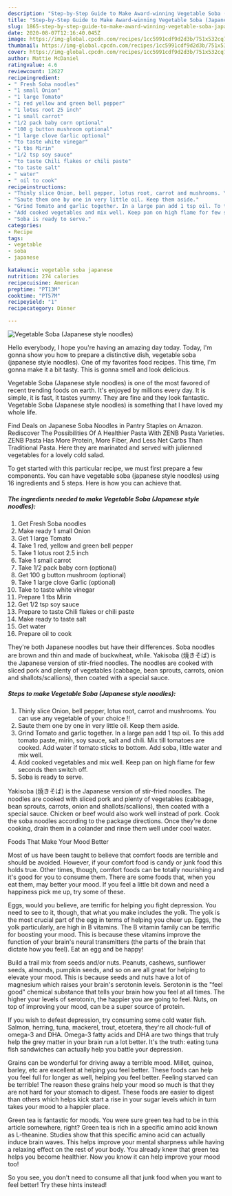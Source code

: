 ```yaml
---
description: "Step-by-Step Guide to Make Award-winning Vegetable Soba (Japanese style noodles)"
title: "Step-by-Step Guide to Make Award-winning Vegetable Soba (Japanese style noodles)"
slug: 1865-step-by-step-guide-to-make-award-winning-vegetable-soba-japanese-style-noodles
date: 2020-08-07T12:16:40.045Z
image: https://img-global.cpcdn.com/recipes/1cc5991cdf9d2d3b/751x532cq70/vegetable-soba-japanese-style-noodles-recipe-main-photo.jpg
thumbnail: https://img-global.cpcdn.com/recipes/1cc5991cdf9d2d3b/751x532cq70/vegetable-soba-japanese-style-noodles-recipe-main-photo.jpg
cover: https://img-global.cpcdn.com/recipes/1cc5991cdf9d2d3b/751x532cq70/vegetable-soba-japanese-style-noodles-recipe-main-photo.jpg
author: Mattie McDaniel
ratingvalue: 4.6
reviewcount: 12627
recipeingredient:
- " Fresh Soba noodles"
- "1 small Onion"
- "1 large Tomato"
- "1 red yellow and green bell pepper"
- "1 lotus root 25 inch"
- "1 small carrot"
- "1/2 pack baby corn optional"
- "100 g button mushroom optional"
- "1 large clove Garlic optional"
- "to taste white vinegar"
- "1 tbs Mirin"
- "1/2 tsp soy sauce"
- "to taste Chili flakes or chili paste"
- "to taste salt"
- " water"
- " oil to cook"
recipeinstructions:
- "Thinly slice Onion, bell pepper, lotus root, carrot and mushrooms. You can use any vegetable of your choice !!"
- "Saute them one by one in very little oil. Keep them aside."
- "Grind Tomato and garlic together. In a large pan add 1 tsp oil. To this add tomato paste, mirin, soy sauce, salt and chili. Mix till tomatoes are cooked. Add water if tomato sticks to bottom. Add soba, little water and mix well."
- "Add cooked vegetables and mix well. Keep pan on high flame for few seconds then switch off."
- "Soba is ready to serve."
categories:
- Recipe
tags:
- vegetable
- soba
- japanese

katakunci: vegetable soba japanese 
nutrition: 274 calories
recipecuisine: American
preptime: "PT13M"
cooktime: "PT57M"
recipeyield: "1"
recipecategory: Dinner

---
```



![Vegetable Soba (Japanese style noodles)](https://img-global.cpcdn.com/recipes/1cc5991cdf9d2d3b/751x532cq70/vegetable-soba-japanese-style-noodles-recipe-main-photo.jpg)

Hello everybody, I hope you're having an amazing day today. Today, I'm gonna show you how to prepare a distinctive dish, vegetable soba (japanese style noodles). One of my favorites food recipes. This time, I'm gonna make it a bit tasty. This is gonna smell and look delicious.

Vegetable Soba (Japanese style noodles) is one of the most favored of recent trending foods on earth. It's enjoyed by millions every day. It is simple, it is fast, it tastes yummy. They are fine and they look fantastic. Vegetable Soba (Japanese style noodles) is something that I have loved my whole life.

Find Deals on Japanese Soba Noodles in Pantry Staples on Amazon. Rediscover The Possibilities Of A Healthier Pasta With ZENB Pasta Varieties. ZENB Pasta Has More Protein, More Fiber, And Less Net Carbs Than Traditional Pasta. Here they are marinated and served with julienned vegetables for a lovely cold salad.


To get started with this particular recipe, we must first prepare a few components. You can have vegetable soba (japanese style noodles) using 16 ingredients and 5 steps. Here is how you can achieve that.

<!--inarticleads1-->

##### The ingredients needed to make Vegetable Soba (Japanese style noodles):

1. Get  Fresh Soba noodles
1. Make ready 1 small Onion
1. Get 1 large Tomato
1. Take 1 red, yellow and green bell pepper
1. Take 1 lotus root 2.5 inch
1. Take 1 small carrot
1. Take 1/2 pack baby corn (optional)
1. Get 100 g button mushroom (optional)
1. Take 1 large clove Garlic (optional)
1. Take to taste white vinegar
1. Prepare 1 tbs Mirin
1. Get 1/2 tsp soy sauce
1. Prepare to taste Chili flakes or chili paste
1. Make ready to taste salt
1. Get  water
1. Prepare  oil to cook


They&#39;re both Japanese noodles but have their differences. Soba noodles are brown and thin and made of buckwheat, while. Yakisoba (焼きそば) is the Japanese version of stir-fried noodles. The noodles are cooked with sliced pork and plenty of vegetables (cabbage, bean sprouts, carrots, onion and shallots/scallions), then coated with a special sauce. 

<!--inarticleads2-->

##### Steps to make Vegetable Soba (Japanese style noodles):

1. Thinly slice Onion, bell pepper, lotus root, carrot and mushrooms. You can use any vegetable of your choice !!
1. Saute them one by one in very little oil. Keep them aside.
1. Grind Tomato and garlic together. In a large pan add 1 tsp oil. To this add tomato paste, mirin, soy sauce, salt and chili. Mix till tomatoes are cooked. Add water if tomato sticks to bottom. Add soba, little water and mix well.
1. Add cooked vegetables and mix well. Keep pan on high flame for few seconds then switch off.
1. Soba is ready to serve.


Yakisoba (焼きそば) is the Japanese version of stir-fried noodles. The noodles are cooked with sliced pork and plenty of vegetables (cabbage, bean sprouts, carrots, onion and shallots/scallions), then coated with a special sauce. Chicken or beef would also work well instead of pork. Cook the soba noodles according to the package directions. Once they&#39;re done cooking, drain them in a colander and rinse them well under cool water. 

Foods That Make Your Mood Better


Most of us have been taught to believe that comfort foods are terrible and should be avoided. However, if your comfort food is candy or junk food this holds true. Other times, though, comfort foods can be totally nourishing and it's good for you to consume them. There are some foods that, when you eat them, may better your mood. If you feel a little bit down and need a happiness pick me up, try some of these.

Eggs, would you believe, are terrific for helping you fight depression. You need to see to it, though, that what you make includes the yolk. The yolk is the most crucial part of the egg in terms of helping you cheer up. Eggs, the yolk particularly, are high in B vitamins. The B vitamin family can be terrific for boosting your mood. This is because these vitamins improve the function of your brain's neural transmitters (the parts of the brain that dictate how you feel). Eat an egg and be happy!

Build a trail mix from seeds and/or nuts. Peanuts, cashews, sunflower seeds, almonds, pumpkin seeds, and so on are all great for helping to elevate your mood. This is because seeds and nuts have a lot of magnesium which raises your brain's serotonin levels. Serotonin is the "feel good" chemical substance that tells your brain how you feel at all times. The higher your levels of serotonin, the happier you are going to feel. Nuts, on top of improving your mood, can be a super source of protein.

If you wish to defeat depression, try consuming some cold water fish. Salmon, herring, tuna, mackerel, trout, etcetera, they're all chock-full of omega-3 and DHA. Omega-3 fatty acids and DHA are two things that truly help the grey matter in your brain run a lot better. It's the truth: eating tuna fish sandwiches can actually help you battle your depression. 

Grains can be wonderful for driving away a terrible mood. Millet, quinoa, barley, etc are excellent at helping you feel better. These foods can help you feel full for longer as well, helping you feel better. Feeling starved can be terrible! The reason these grains help your mood so much is that they are not hard for your stomach to digest. These foods are easier to digest than others which helps kick start a rise in your sugar levels which in turn takes your mood to a happier place.

Green tea is fantastic for moods. You were sure green tea had to be in this article somewhere, right? Green tea is rich in a specific amino acid known as L-theanine. Studies show that this specific amino acid can actually induce brain waves. This helps improve your mental sharpness while having a relaxing effect on the rest of your body. You already knew that green tea helps you become healthier. Now you know it can help improve your mood too!

So you see, you don't need to consume all that junk food when you want to feel better! Try  these hints  instead!

